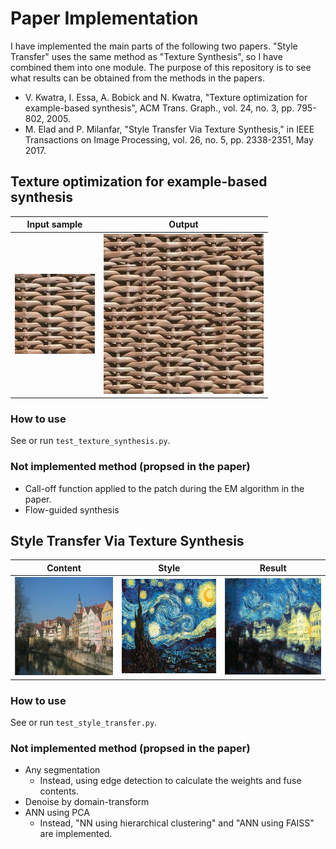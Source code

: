 # Paper Implementation
I have implemented the main parts of the following two papers.
"Style Transfer" uses the same method as "Texture Synthesis", so I have combined them into one module.
The purpose of this repository is to see what results can be obtained from the methods in the papers.

- V. Kwatra, I. Essa, A. Bobick and N. Kwatra, "Texture optimization for example-based synthesis", ACM Trans. Graph., vol. 24, no. 3, pp. 795-802, 2005.
- M. Elad and P. Milanfar, "Style Transfer Via Texture Synthesis," in IEEE Transactions on Image Processing, vol. 26, no. 5, pp. 2338-2351, May 2017.

## Texture optimization for example-based synthesis
| Input sample | Output |
----| ---- 
|![input_sample](test_images/texture_synthesis/input_sample/wara.jpg "input_sample") | ![output](test_images/texture_synthesis/output/wara.jpg "output")|

### How to use
See or run `test_texture_synthesis.py`.

### Not implemented method (propsed in the paper)
- Call-off function applied to the patch during the EM algorithm in the paper.
- Flow-guided synthesis

## Style Transfer Via Texture Synthesis
| Content | Style | Result |
----| ---- | ----
| <img src="test_images/style_transfer/content/city_river.jpg" width="200"/> | <img src="test_images/style_transfer/style/van_gogh_starry.jpg" width="200"/> | <img src="test_images/style_transfer/output/result.jpg" width="200"/>|

### How to use
See or run `test_style_transfer.py`.

### Not implemented method (propsed in the paper)
- Any segmentation
    - Instead, using edge detection to calculate the weights and fuse contents.
- Denoise by domain-transform
- ANN using PCA
    - Instead, "NN using hierarchical clustering" and "ANN using FAISS" are implemented.
